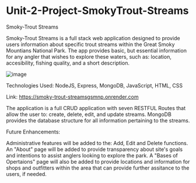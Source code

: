 # Unit-2-Project-SmokyTrout-Streams

Smoky-Trout Streams

Smoky-Trout Streams is a full stack web application designed to provide users information about specific trout streams within the Great Smoky Mountians National Park. The app provides basic, but essential information for any angler that wishes to explore these waters, such as: location, accesibility, fishing quality, and a short description. 

![image](https://github.com/bRad1995/Unit-2-Project-SmokyTrout-Streams/assets/142275327/5858a319-a342-4fd7-add8-3319556f94c0)

Technologies Used: NodeJS, Express, MongoDB, JavaScript, HTML, CSS

Link: https://smoky-trout-streamsgsmnp.onrender.com

The application is a full CRUD application with seven RESTFUL Routes that allow the user to: create, delete, edit, and update streams. MongoDB provides the database structure for all information pertaining to the streams. 

Future Enhancements:

Administrative features will be added to the: Add, Edit and Delete functions. An "About" page will be added to provide transparency about site's goals and intentions to assist anglers looking to explore the park. A "Bases of Opertaions" page will also be added to provide locations and information for shops and outfitters within the area that can provide further assitance to the users, if needed.  
